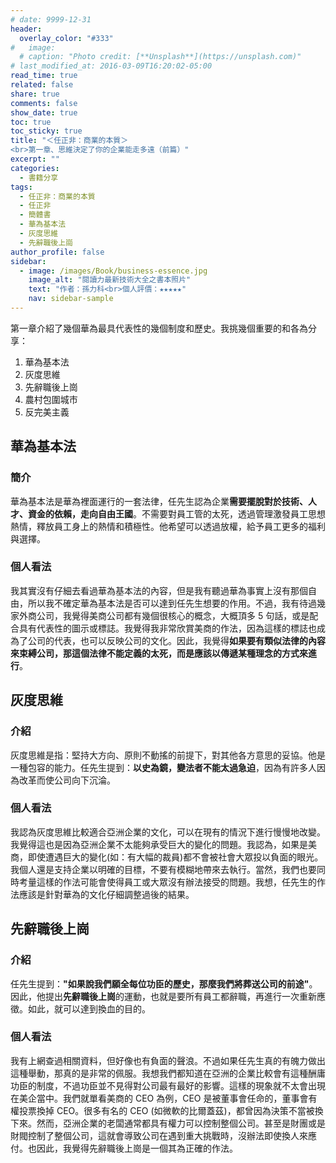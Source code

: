 ```yaml
---
# date: 9999-12-31
header:
  overlay_color: "#333"
#   image: 
  # caption: "Photo credit: [**Unsplash**](https://unsplash.com)"
# last_modified_at: 2016-03-09T16:20:02-05:00
read_time: true
related: false
share: true
comments: false
show_date: true
toc: true
toc_sticky: true
title: "＜任正非：商業的本質＞
<br>第一章、思維決定了你的企業能走多遠（前篇）"
excerpt: ""
categories:
  - 書籍分享
tags:
  - 任正非：商業的本質
  - 任正非
  - 簡體書
  - 華為基本法
  - 灰度思維
  - 先辭職後上崗
author_profile: false
sidebar:
  - image: /images/Book/business-essence.jpg
    image_alt: "閱讀力最新技術大全之書本照片"
    text: "作者：孫力科<br>個人評價：★★★★★"
    nav: sidebar-sample
---
```

第一章介紹了幾個華為最具代表性的幾個制度和歷史。我挑幾個重要的和各為分享：
1. 華為基本法
2. 灰度思維
3. 先辭職後上崗
4. 農村包圍城市
5. 反完美主義

## 華為基本法
### 簡介
華為基本法是華為裡面運行的一套法律，任先生認為企業**需要擺脫對於技術、人才、資金的依賴，走向自由王國**。不需要對員工管的太死，透過管理激發員工思想熱情，釋放員工身上的熱情和積極性。他希望可以透過放權，給予員工更多的福利與選擇。

### 個人看法
我其實沒有仔細去看過華為基本法的內容，但是我有聽過華為事實上沒有那個自由，所以我不確定華為基本法是否可以達到任先生想要的作用。不過，我有待過幾家外商公司，我覺得美商公司都有幾個很核心的概念，大概頂多 5 句話，或是配合具有代表性的圖示或標誌。我覺得我非常欣賞美商的作法，因為這樣的標誌也成為了公司的代表，也可以反映公司的文化。因此，我覺得**如果要有類似法律的內容來束縛公司，那這個法律不能定義的太死，而是應該以傳遞某種理念的方式來進行**。

## 灰度思維
### 介紹
灰度思維是指：堅持大方向、原則不動搖的前提下，對其他各方意思的妥協。他是一種包容的能力。任先生提到：**以史為鏡，變法者不能太過急迫**，因為有許多人因為改革而使公司向下沉淪。

### 個人看法
我認為灰度思維比較適合亞洲企業的文化，可以在現有的情況下進行慢慢地改變。我覺得這也是因為亞洲企業不太能夠承受巨大的變化的問題。我認為，如果是美商，即使遭遇巨大的變化(如：有大幅的裁員)都不會被社會大眾投以負面的眼光。我個人還是支持企業以明確的目標，不要有模糊地帶來去執行。當然，我們也要同時考量這樣的作法可能會使得員工或大眾沒有辦法接受的問題。我想，任先生的作法應該是針對華為的文化仔細調整過後的結果。

## 先辭職後上崗
### 介紹
任先生提到：**"如果說我們願全每位功臣的歷史，那麼我們將葬送公司的前途"**。因此，他提出**先辭職後上崗**的運動，也就是要所有員工都辭職，再進行一次重新應徵。如此，就可以達到換血的目的。

### 個人看法
我有上網查過相關資料，但好像也有負面的聲浪。不過如果任先生真的有魄力做出這種舉動，那真的是非常的佩服。我想我們都知道在亞洲的企業比較會有這種酬庸功臣的制度，不過功臣並不見得對公司最有最好的影響。這樣的現象就不太會出現在美企當中。我們就單看美商的 CEO 為例，CEO 是被董事會任命的，董事會有權投票換掉 CEO。很多有名的 CEO (如微軟的比爾蓋茲)，都曾因為決策不當被換下來。然而，亞洲企業的老闆通常都具有權力可以控制整個公司。甚至是財團或是財閥控制了整個公司，這就會導致公司在遇到重大挑戰時，沒辦法即使換人來應付。也因此，我覺得先辭職後上崗是一個其為正確的作法。
